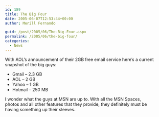 ```yaml
---
id: 189
title: The Big Four
date: 2005-06-07T12:53:44+00:00
author: Merill Fernando

guid: /post/2005/06/The-Big-Four.aspx
permalink: /2005/06/the-big-four/
categories:
  - News
---
```

<p>With AOL&rsquo;s announcement of their 2GB free email service here&rsquo;s a current snapshot of the big guys:</p>
<ul>
<li>Gmail &ndash; 2.3 GB</li>
<li>AOL &ndash; 2 GB</li>
<li>Yahoo &ndash; 1 GB</li>
<li>Hotmail &ndash; 250 MB</li></ul>
<p>I wonder what the guys at MSN are up to. With all the MSN Spaces, photos&nbsp;and all other features that they provide, they definitely must be having something up their sleeves.</p>
